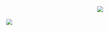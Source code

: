 

<h1 align="center">
  <a href="https://git.io/typing-svg">
    <img src="https://readme-typing-svg.herokuapp.com?font=cambria&size=30&lines=Hi++Welcome+to+my+Github; 🌱 I’m+currently+learning+Laravel+ReactJs</h3>">
  </a>
</h1>



![](https://raw.githubusercontent.com/halfrost/halfrost/master/icons/header_.png)



